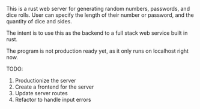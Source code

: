 This is a rust web server for generating random numbers, passwords, and dice rolls. User can specify the length of their number or password, and the quantity of dice and sides.

The intent is to use this as the backend to a full stack web service built in rust.

The program is not production ready yet, as it only runs on localhost right now.

TODO: 
1. Productionize the server
2. Create a frontend for the server
3. Update server routes
4. Refactor to handle input errors
